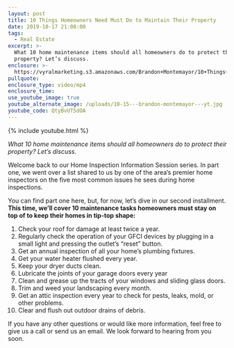 ```yaml
---
layout: post
title: 10 Things Homeowners Need Must Do to Maintain Their Property
date: 2019-10-17 21:08:00
tags:
  - Real Estate
excerpt: >-
  What 10 home maintenance items should all homeowners do to protect their
  property? Let’s discuss.
enclosure: >-
  https://vyralmarketing.s3.amazonaws.com/Brandon+Montemayor/10+Things+Homeowners+Need+Must+Do+to+Maintain+Their+Property.mp4
pullquote:
enclosure_type: video/mp4
enclosure_time:
use_youtube_image: true
youtube_alternate_image: /uploads/10-15---brandon-montemayor---yt.jpg
youtube_code: QtyBvUT5dOA
---
```


{% include youtube.html %}

*What 10 home maintenance items should all homeowners do to protect their property? Let’s discuss.*

Welcome back to our Home Inspection Information Session series. In part one, we went over a list shared to us by one of the area’s premier home inspectors on the five most common issues he sees during home inspections.

You can find part one here, but, for now, let’s dive in our second installment. **This time, we’ll cover 10 maintenance tasks homeowners must stay on top of to keep their homes in tip-top shape:&nbsp;**

1. Check your roof for damage at least twice a year.&nbsp;
2. Regularly check the operation of your GFCI devices by plugging in a small light and pressing the outlet’s “reset” button.
3. Get an annual inspection of all your home’s plumbing fixtures.&nbsp;
4. Get your water heater flushed every year.&nbsp;
5. Keep your dryer ducts clean.&nbsp;
6. Lubricate the joints of your garage doors every year
7. Clean and grease up the tracts of your windows and sliding glass doors.
8. Trim and weed your landscaping every month.
9. Get an attic inspection every year to check for pests, leaks, mold, or other problems.
10. Clear and flush out outdoor drains of debris.&nbsp;

If you have any other questions or would like more information, feel free to give us a call or send us an email. We look forward to hearing from you soon.